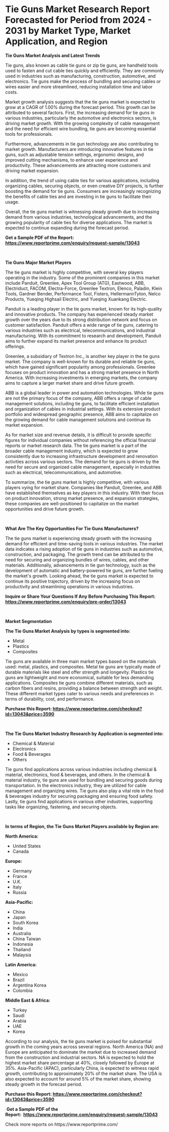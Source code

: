 <p><h1>Tie Guns Market Research Report Forecasted for Period from 2024 -  2031 by Market Type, Market Application, and Region</h1></p><p><strong>Tie Guns Market Analysis and Latest Trends</strong></p>
<p><p>Tie guns, also known as cable tie guns or zip tie guns, are handheld tools used to fasten and cut cable ties quickly and efficiently. They are commonly used in industries such as manufacturing, construction, automotive, and electronics. Tie guns make the process of bundling and securing cables or wires easier and more streamlined, reducing installation time and labor costs.</p><p>Market growth analysis suggests that the tie guns market is expected to grow at a CAGR of 1.00% during the forecast period. This growth can be attributed to several factors. First, the increasing demand for tie guns in various industries, particularly the automotive and electronics sectors, is driving market growth. With the growing complexity of cable management and the need for efficient wire bundling, tie guns are becoming essential tools for professionals.</p><p>Furthermore, advancements in tie gun technology are also contributing to market growth. Manufacturers are introducing innovative features in tie guns, such as adjustable tension settings, ergonomic designs, and improved cutting mechanisms, to enhance user experience and productivity. These advancements are attracting more customers and driving market expansion.</p><p>In addition, the trend of using cable ties for various applications, including organizing cables, securing objects, or even creative DIY projects, is further boosting the demand for tie guns. Consumers are increasingly recognizing the benefits of cable ties and are investing in tie guns to facilitate their usage.</p><p>Overall, the tie guns market is witnessing steady growth due to increasing demand from various industries, technological advancements, and the growing popularity of cable ties for diverse applications. The market is expected to continue expanding during the forecast period.</p></p>
<p><strong>Get a Sample PDF of the Report:&nbsp; <a href="https://www.reportprime.com/enquiry/request-sample/13043">https://www.reportprime.com/enquiry/request-sample/13043</a></strong></p>
<p>&nbsp;</p>
<p><strong>Tie Guns Major Market Players</strong></p>
<p><p>The tie guns market is highly competitive, with several key players operating in the industry. Some of the prominent companies in this market include Panduit, Greenlee, Apex Tool Group (ATG), Eastwood, ABB, Electriduct, FACOM, Electra-Force, Greenlee Textron, Elenco, Paladin, Klein Tools, Gardner Bender, Performance Tool, Fisters, HellermannTyton, Nelco Products, Yueqing Highsail Electric, and Yueqing Xuankang Electric.</p><p>Panduit is a leading player in the tie guns market, known for its high-quality and innovative products. The company has experienced steady market growth over the years due to its strong distribution network and focus on customer satisfaction. Panduit offers a wide range of tie guns, catering to various industries such as electrical, telecommunications, and industrial manufacturing. With its commitment to research and development, Panduit aims to further expand its market presence and enhance its product offerings.</p><p>Greenlee, a subsidiary of Textron Inc., is another key player in the tie guns market. The company is well-known for its durable and reliable tie guns, which have gained significant popularity among professionals. Greenlee focuses on product innovation and has a strong market presence in North America. With increasing investments in emerging markets, the company aims to capture a larger market share and drive future growth.</p><p>ABB is a global leader in power and automation technologies. While tie guns are not the primary focus of the company, ABB offers a range of cable management solutions, including tie guns, to facilitate efficient installation and organization of cables in industrial settings. With its extensive product portfolio and widespread geographic presence, ABB aims to capitalize on the growing demand for cable management solutions and continue its market expansion.</p><p>As for market size and revenue details, it is difficult to provide specific figures for individual companies without referencing the official financial reports or market research data. The tie guns market is a part of the broader cable management industry, which is expected to grow consistently due to increasing infrastructure development and renovation activities across various sectors. The demand for tie guns is driven by the need for secure and organized cable management, especially in industries such as electrical, telecommunications, and automotive.</p><p>To summarize, the tie guns market is highly competitive, with various players vying for market share. Companies like Panduit, Greenlee, and ABB have established themselves as key players in this industry. With their focus on product innovation, strong market presence, and expansion strategies, these companies are well-positioned to capitalize on the market opportunities and drive future growth.</p></p>
<p>&nbsp;</p>
<p><strong>What Are The Key Opportunities For Tie Guns Manufacturers?</strong></p>
<p><p>The tie guns market is experiencing steady growth with the increasing demand for efficient and time-saving tools in various industries. The market data indicates a rising adoption of tie guns in industries such as automotive, construction, and packaging. The growth trend can be attributed to the need for securing and organizing bundles of wires, cables, and other materials. Additionally, advancements in tie gun technology, such as the development of automatic and battery-powered tie guns, are further fueling the market's growth. Looking ahead, the tie guns market is expected to continue its positive trajectory, driven by the increasing focus on productivity and streamlining operations in various industries.</p></p>
<p><strong>Inquire or Share Your Questions If Any Before Purchasing This Report: <a href="https://www.reportprime.com/enquiry/pre-order/13043">https://www.reportprime.com/enquiry/pre-order/13043</a></strong></p>
<p>&nbsp;</p>
<p><strong>Market Segmentation</strong></p>
<p><strong>The Tie Guns Market Analysis by types is segmented into:</strong></p>
<p><ul><li>Metal</li><li>Plastics</li><li>Composites</li></ul></p>
<p><p>Tie guns are available in three main market types based on the materials used: metal, plastics, and composites. Metal tie guns are typically made of durable materials like steel and offer strength and longevity. Plastics tie guns are lightweight and more economical, suitable for less demanding applications. Composites tie guns combine different materials, such as carbon fibers and resins, providing a balance between strength and weight. These different market types cater to various needs and preferences in terms of durability, cost, and performance.</p></p>
<p><strong>Purchase this Report:&nbsp;<a href="https://www.reportprime.com/checkout?id=13043&price=3590">https://www.reportprime.com/checkout?id=13043&price=3590</a></strong></p>
<p>&nbsp;</p>
<p><strong>The Tie Guns Market Industry Research by Application is segmented into:</strong></p>
<p><ul><li>Chemical & Material</li><li>Electronics</li><li>Food & Beverages</li><li>Others</li></ul></p>
<p><p>Tie guns find applications across various industries including chemical & material, electronics, food & beverages, and others. In the chemical & material industry, tie guns are used for bundling and securing goods during transportation. In the electronics industry, they are utilized for cable management and organizing wires. Tie guns also play a vital role in the food & beverages industry for securing packaging and ensuring food safety. Lastly, tie guns find applications in various other industries, supporting tasks like organizing, fastening, and securing objects.</p></p>
<p>&nbsp;</p>
<p><strong>In terms of Region, the Tie Guns Market Players available by Region are:</strong></p>
<p>
    <p> <strong> North America: </strong>
        <ul>
            <li>United States</li>
            <li>Canada</li>
        </ul>
        </p> 
    <p> <strong> Europe: </strong>
        <ul>
            <li>Germany</li>
            <li>France</li>
            <li>U.K.</li>
            <li>Italy</li>
            <li>Russia</li>
        </ul>
        </p> 
    <p> <strong> Asia-Pacific: </strong>
        <ul>
            <li>China</li>
            <li>Japan</li>
            <li>South Korea</li>
            <li>India</li>
            <li>Australia</li>
            <li>China Taiwan</li>
            <li>Indonesia</li>
            <li>Thailand</li>
            <li>Malaysia</li>
        </ul>
        </p> 
    <p> <strong> Latin America: </strong>
        <ul>
            <li>Mexico</li>
            <li>Brazil</li>
            <li>Argentina Korea</li>
            <li>Colombia</li>
        </ul>
        </p> 
    <p> <strong> Middle East & Africa: </strong>
        <ul>
            <li>Turkey</li>
            <li>Saudi</li>
            <li>Arabia</li>
            <li>UAE</li>
            <li>Korea</li>
        </ul>
    </p>
    </p>
<p><p>According to our analysis, the tie guns market is poised for substantial growth in the coming years across several regions. North America (NA) and Europe are anticipated to dominate the market due to increased demand from the construction and industrial sectors. NA is expected to hold the highest market share percentage at 40%, closely followed by Europe at 35%. Asia-Pacific (APAC), particularly China, is expected to witness rapid growth, contributing to approximately 20% of the market share. The USA is also expected to account for around 5% of the market share, showing steady growth in the forecast period.</p></p>
<p><strong>Purchase this Report: <a href="https://www.reportprime.com/checkout?id=13043&price=3590">https://www.reportprime.com/checkout?id=13043&price=3590</a></strong></p>
<p>&nbsp;<strong>Get a Sample PDF of the Report:&nbsp;&nbsp;<a href="https://www.reportprime.com/enquiry/request-sample/13043">https://www.reportprime.com/enquiry/request-sample/13043</a></strong></p>
<p><strong></strong></p>
<p>Check more reports on https://www.reportprime.com/</p>